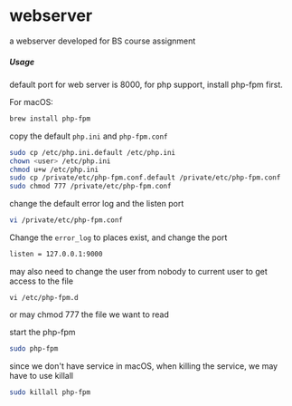 # webserver
a webserver developed for BS course assignment

##### Usage

default port for web server is 8000, for php support, install php-fpm first.

For macOS:

```bash
brew install php-fpm
```

copy the default `php.ini` and `php-fpm.conf`

```bash
sudo cp /etc/php.ini.default /etc/php.ini
chown <user> /etc/php.ini
chmod u+w /etc/php.ini
sudo cp /private/etc/php-fpm.conf.default /private/etc/php-fpm.conf
sudo chmod 777 /private/etc/php-fpm.conf
```

change the default error log and the listen port

```bash
vi /private/etc/php-fpm.conf
```

Change the `error_log` to places exist, and change the port

```bash
listen = 127.0.0.1:9000
```

may also need to change the user from nobody to current user to get access to the file

```
vi /etc/php-fpm.d
```

or may chmod 777 the file we want to read

start the php-fpm

```bash
sudo php-fpm
```

since we don't have service in macOS, when killing the service, we may have to use killall

```bash
sudo killall php-fpm
```
